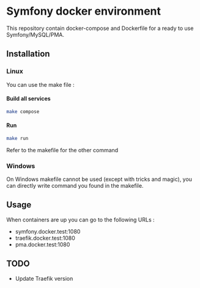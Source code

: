 # Symfony docker environment

This repository contain docker-compose and Dockerfile for a ready to use Symfony/MySQL/PMA.

## Installation

### Linux 
You can use the make file :

#### Build all services 
```bash
make compose
```

#### Run 
```bash
make run
```
Refer to the makefile for the other command

### Windows
On Windows makefile cannot be used (except with tricks and magic), you can directly write command you found in the makefile.

## Usage
When containers are up you can go to the following URLs : 
- symfony.docker.test:1080
- traefik.docker.test:1080
- pma.docker.test:1080

## TODO
- Update Traefik version